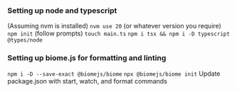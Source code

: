### Setting up node and typescript

(Assuming nvm is installed)
`nvm use 20` (or whatever version you require)
`npm init` (follow prompts)
`touch main.ts`
`npm i tsx && npm i -D typescript @types/node`

### Setting up biome.js for formatting and linting

`npm i -D --save-exact @biomejs/biome`
`npx @biomejs/biome init`
Update package.json with start, watch, and format commands

